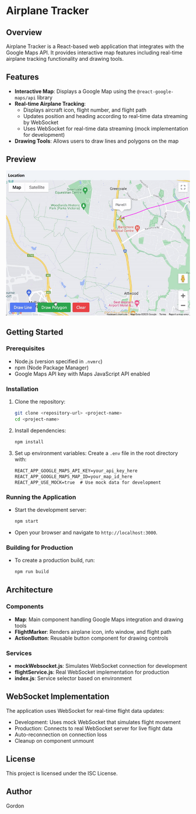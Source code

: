 # Airplane Tracker

## Overview

Airplane Tracker is a React-based web application that integrates with the Google Maps API. It provides interactive map features including real-time airplane tracking functionality and drawing tools.

## Features

- **Interactive Map**: Displays a Google Map using the `@react-google-maps/api` library
- **Real-time Airplane Tracking**:
  - Displays aircraft icon, flight number, and flight path
  - Updates position and heading according to real-time data streaming by WebSocket
  - Uses WebSocket for real-time data streaming (mock implementation for development)
- **Drawing Tools**: Allows users to draw lines and polygons on the map

## Preview

![preview](./docs/preview.gif)

## Getting Started

### Prerequisites

- Node.js (version specified in `.nvmrc`)
- npm (Node Package Manager)
- Google Maps API key with Maps JavaScript API enabled

### Installation

1. Clone the repository:
   ```bash
   git clone <repository-url> <project-name>
   cd <project-name>
   ```

2. Install dependencies:
   ```bash
   npm install
   ```

3. Set up environment variables:
   Create a `.env` file in the root directory with:
   ```
   REACT_APP_GOOGLE_MAPS_API_KEY=your_api_key_here
   REACT_APP_GOOGLE_MAPS_MAP_ID=your_map_id_here
   REACT_APP_USE_MOCK=true  # Use mock data for development
   ```

### Running the Application

- Start the development server:
  ```bash
  npm start
  ```

- Open your browser and navigate to `http://localhost:3000`.

### Building for Production

- To create a production build, run:
  ```bash
  npm run build
  ```

## Architecture

### Components

- **Map**: Main component handling Google Maps integration and drawing tools
- **FlightMarker**: Renders airplane icon, info window, and flight path
- **ActionButton**: Reusable button component for drawing controls

### Services

- **mockWebsocket.js**: Simulates WebSocket connection for development
- **flightService.js**: Real WebSocket implementation for production
- **index.js**: Service selector based on environment

## WebSocket Implementation

The application uses WebSocket for real-time flight data updates:

- Development: Uses mock WebSocket that simulates flight movement
- Production: Connects to real WebSocket server for live flight data
- Auto-reconnection on connection loss
- Cleanup on component unmount

## License

This project is licensed under the ISC License.

## Author

Gordon
